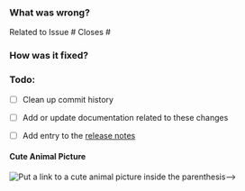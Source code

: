 ### What was wrong?

Related to Issue #
Closes #

### How was it fixed?

### Todo:
- [ ] Clean up commit history

- [ ] Add or update documentation related to these changes

- [ ] Add entry to the [release notes](https://github.com/ethereum/eth-hash/blob/master/newsfragments/README.md)

#### Cute Animal Picture

![Put a link to a cute animal picture inside the parenthesis-->]()